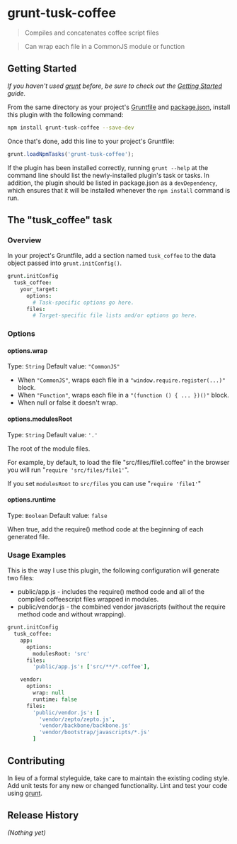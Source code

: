 grunt-tusk-coffee
==================

> Compiles and concatenates coffee script files

> Can wrap each file in a CommonJS module or function

Getting Started
------------------
_If you haven't used [grunt][] before, be sure to check out the [Getting Started][] guide._

From the same directory as your project's [Gruntfile][Getting Started] and [package.json][], install this plugin with the following command:

```bash
npm install grunt-tusk-coffee --save-dev
```

Once that's done, add this line to your project's Gruntfile:

```js
grunt.loadNpmTasks('grunt-tusk-coffee');
```

If the plugin has been installed correctly, running `grunt --help` at the command line should list the newly-installed plugin's task or tasks. In addition, the plugin should be listed in package.json as a `devDependency`, which ensures that it will be installed whenever the `npm install` command is run.

[grunt]: http://gruntjs.com/
[Getting Started]: https://github.com/gruntjs/grunt/blob/devel/docs/getting_started.md
[package.json]: https://npmjs.org/doc/json.html

The "tusk_coffee" task
----------------------

### Overview
In your project's Gruntfile, add a section named `tusk_coffee` to the data object passed into `grunt.initConfig()`.

```coffeescript
grunt.initConfig
  tusk_coffee:
    your_target:
      options:
        # Task-specific options go here.
      files:
        # Target-specific file lists and/or options go here.
```

### Options

#### options.wrap
Type: `String`
Default value: `"CommonJS"`

* When `"CommonJS"`, wraps each file in a `"window.require.register(...)"` block.
* When `"Function"`, wraps each file in a `"(function () { ... })()"` block.
* When null or false it doesn't wrap.

#### options.modulesRoot
Type: `String`
Default value: `'.'`

The root of the module files.

For example, by default, to load the file "src/files/file1.coffee" in the 
browser you will run "`require 'src/files/file1'`".

If you set `modulesRoot` to `src/files` you can use "`require 'file1'`"

#### options.runtime
Type: `Boolean`
Default value: `false`

When true, add the require() method code at the beginning of each generated file.

### Usage Examples

This is the way I use this plugin, the following configuration will generate two files:

* public/app.js - includes the require() method code and all of the compiled coffeescript files wrapped in modules.
* public/vendor.js - the combined vendor javascripts (without the require method code and without wrapping).

```coffeescript
grunt.initConfig
  tusk_coffee:
    app:
      options:
        modulesRoot: 'src'
      files:
        'public/app.js': ['src/**/*.coffee'],

    vendor:
      options:
        wrap: null
        runtime: false
      files:
        'public/vendor.js': [
          'vendor/zepto/zepto.js',
          'vendor/backbone/backbone.js'
          'vendor/bootstrap/javascripts/*.js'
        ]
```

## Contributing
In lieu of a formal styleguide, take care to maintain the existing coding style. Add unit tests for any new or changed functionality. Lint and test your code using [grunt][].

## Release History
_(Nothing yet)_
